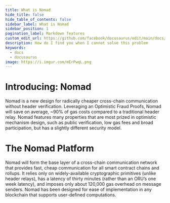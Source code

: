 ```yaml
---
title: What is Nomad
hide_title: false
hide_table_of_contents: false
sidebar_label: What is Nomad
sidebar_position: 1
pagination_label: Markdown features
custom_edit_url: https://github.com/facebook/docusaurus/edit/main/docs/api-doc-markdown.md
description: How do I find you when I cannot solve this problem
keywords:
  - docs
  - docusaurus
image: https://i.imgur.com/mErPwqL.png
---
```



# Introducing: Nomad

Nomad is a new design for radically cheaper cross-chain communication without header verification. Leveraging an Optimistic Fraud Proofs, Nomad will save on average, ~90% of gas costs compared to a traditional header relay.
Nomad features many properties that are most prized in optimistic mechanism design, such as  public verification, low gas fees and broad participation, but has a slightly different security model.

# The Nomad Platform
Nomad will form the base layer of a cross-chain communication network that provides fast, cheap communication for all smart contract chains and rollups. It relies only on widely-available cryptographic primitives (unlike header relays), has a latency of thirty minutes (rather than an ORU’s one week latency), and imposes only about 120,000 gas overhead on message senders.
Nomad has been designed for ease of implementation in any blockchain that supports user-defined computations.
